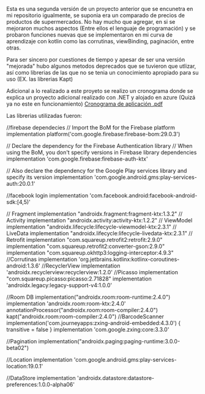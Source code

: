 Esta es una segunda versión de un proyecto anterior que se encunetra en mi repositorio igualmente, se suponia era un comparado de precios de productos de supermercados.
No hay mucho que agregar, en si se mejoraron muchos aspectos (Entre ellos el lenguaje de programación) y se probaron funciones nuevas que se implementaron en mi curva
de aprendizaje con kotlin como las corrutinas, viewBinding, paginación, entre otras.

Para ser sincero por cuestiones de tiempo y apesar de ser una versión "mejorada" hubo algunos metodos deprecados que se tuvieron que utlizar, así como librerias de las que
no se tenia un conocimiento apropiado para su uso (EX. las librerias Kapt)

Adicional a lo realizado a este proyeto se realizo un cronograma donde se explica un proyecto adicional realizado con .NET y alojado en azure (Quizá ya no este en funcionamiento)
[Cronograma de aplicación .pdf](https://github.com/BlinkAC/HunahpuV2/files/8145570/Cronograma.de.aplicacion.pdf)


Las librerias utilizadas fueron:

//firebase dependecies
// Import the BoM for the Firebase platform
implementation platform('com.google.firebase:firebase-bom:29.0.3')

// Declare the dependency for the Firebase Authentication library
// When using the BoM, you don't specify versions in Firebase library dependencies
implementation 'com.google.firebase:firebase-auth-ktx'

// Also declare the dependency for the Google Play services library and specify its version
implementation 'com.google.android.gms:play-services-auth:20.0.1'
    
//facebook login
implementation 'com.facebook.android:facebook-android-sdk:[4,5)'

// Fragment
implementation "androidx.fragment:fragment-ktx:1.3.2"
// Activity
implementation "androidx.activity:activity-ktx:1.2.2"
// ViewModel
implementation "androidx.lifecycle:lifecycle-viewmodel-ktx:2.3.1"
// LiveData
implementation "androidx.lifecycle:lifecycle-livedata-ktx:2.3.1"
// Retrofit
implementation "com.squareup.retrofit2:retrofit:2.9.0"
implementation "com.squareup.retrofit2:converter-gson:2.9.0"
implementation "com.squareup.okhttp3:logging-interceptor:4.9.3"
//Corrutinas
implementation 'org.jetbrains.kotlinx:kotlinx-coroutines-android:1.3.6'
//RecyclerView
implementation 'androidx.recyclerview:recyclerview:1.2.0'
//Picasso
implementation "com.squareup.picasso:picasso:2.71828"
implementation 'androidx.legacy:legacy-support-v4:1.0.0'

//Room DB
implementation("androidx.room:room-runtime:2.4.0")
implementation 'androidx.room:room-ktx:2.4.0'
annotationProcessor("androidx.room:room-compiler:2.4.0")
kapt("androidx.room:room-compiler:2.4.0")
//BarcodeScanner
implementation('com.journeyapps:zxing-android-embedded:4.3.0') { transitive = false }
implementation 'com.google.zxing:core:3.3.0'

//Pagination
implementation("androidx.paging:paging-runtime:3.0.0-beta02")

//Location
implementation 'com.google.android.gms:play-services-location:19.0.1'

//DataStore
implementation 'androidx.datastore:datastore-preferences:1.0.0-alpha06'
